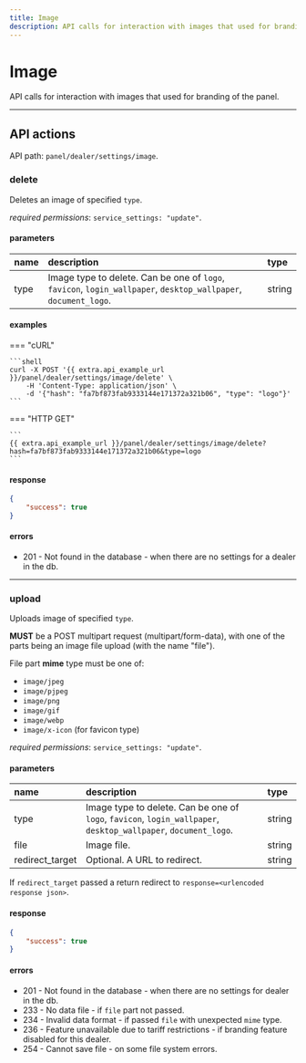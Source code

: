 ```yaml
---
title: Image
description: API calls for interaction with images that used for branding of the panel.
---
```


# Image

API calls for interaction with images that used for branding of the panel.

***

## API actions

API path: `panel/dealer/settings/image`.

### delete 

Deletes an image of specified `type`. 

*required permissions*: `service_settings: "update"`.

#### parameters

| name | description                                                                                                     | type   |
|:-----|:----------------------------------------------------------------------------------------------------------------|:-------|
| type | Image type to delete. Can be one of `logo`, `favicon`, `login_wallpaper`, `desktop_wallpaper`, `document_logo`. | string |

#### examples

=== "cURL"

    ```shell
    curl -X POST '{{ extra.api_example_url }}/panel/dealer/settings/image/delete' \
        -H 'Content-Type: application/json' \
        -d '{"hash": "fa7bf873fab9333144e171372a321b06", "type": "logo"}'
    ```

=== "HTTP GET"

    ```
    {{ extra.api_example_url }}/panel/dealer/settings/image/delete?hash=fa7bf873fab9333144e171372a321b06&type=logo
    ```

#### response

```json
{
    "success": true
}
```
    
#### errors

* 201 - Not found in the database - when there are no settings for a dealer in the db.

***

### upload

Uploads image of specified `type`. 

**MUST** be a POST multipart request (multipart/form-data), 
with one of the parts being an image file upload (with the name "file"). 

File part **mime** type must be one of:

* `image/jpeg`
* `image/pjpeg`
* `image/png`
* `image/gif`
* `image/webp`
* `image/x-icon` (for favicon type)

*required permissions*: `service_settings: "update"`.

#### parameters


| name            | description                                                                                                     | type   |
|:----------------|:----------------------------------------------------------------------------------------------------------------|:-------|
| type            | Image type to delete. Can be one of `logo`, `favicon`, `login_wallpaper`, `desktop_wallpaper`, `document_logo`. | string |
| file            | Image file.                                                                                                     | string |
| redirect_target | Optional. A URL to redirect.                                                                                    | string | 

If `redirect_target` passed a return redirect to `response=<urlencoded response json>`.

#### response

```json
{
    "success": true
}
```    

#### errors

* 201 - Not found in the database - when there are no settings for dealer in the db.
* 233 - No data file - if `file` part not passed.
* 234 - Invalid data format - if passed `file` with unexpected `mime` type.
* 236 - Feature unavailable due to tariff restrictions - if branding feature disabled for this dealer.
* 254 - Cannot save file - on some file system errors.
